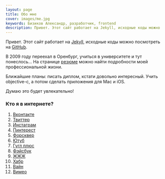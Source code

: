 ```yaml
---
layout: page
title: Обо мне
cover: images/me.jpg
keywords: Бизиков Александр, разработчик, frontend
description: Привет. Этот сайт работает на Jekyll, исходные коды можно посмотреть на GitHub.
---
```


<p>Привет. Этот сайт работает на <a href="http://jekyllrb.com/">Jekyll</a>, исходные коды можно посмотреть
    на <a href="https://github.com/bizikov/bizikov.ru">GitHub</a>.</p>
<p>В 2009 году переехал в Оренбург, учиться в университете и тут понеслось... На странице <a
        href="{{ site.url }}/about/resume">резюме</a> можно найти подробности
    моей профессиональной жизни.</p>
<p>Ближайшие планы: писать диплом, кстати довольно интересный. Учить objective-c, а потом сделать приложения для Mac и
    iOS.</p>
<p>Думаю это будет увлекательно!</p>

<h3>Кто я в интернете?</h3>
<ol>
    <li><a href="http://vk.com/bizikov">Вконтакте</a></li>
    <li><a href="http://twitter.com/bizi">Твиттер</a></li>
    <li><a href="http://instagram.com/bizikov">Инстаграм</a></li>
    <li><a href="http://pinterest.com/bizikov/">Пинтерест</a></li>
    <li><a href="https://ru.foursquare.com/bizi">Форсквер</a></li>
    <li><a href="https://www.youtube.com/user/Bizikov">Ютуб</a></li>
    <li><a href="https://plus.google.com/109525416130157014075">Гугл плюс</a></li>
    <li><a href="http://facebook.com/bizikov">Фэйсбук</a></li>
    <li><a href="http://bizikov.livejournal.com/">ЖЖЖ</a></li>
    <li><a href="http://habrahabr.ru/users/bizikov/">Хабр</a></li>
    <li><a href="https://vine.co/u/906514742397517824">Вайн</a></li>
    <li><a href="http://vimeo.com/bizikov">Вимео</a></li>
</ol>

